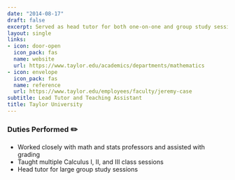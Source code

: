 ```yaml
---
date: "2014-08-17"
draft: false
excerpt: Served as head tutor for both one-on-one and group study sessions. Conducted research in Topology--specifically the branch of knot theory. 
layout: single
links:
- icon: door-open
  icon_pack: fas
  name: website
  url: https://www.taylor.edu/academics/departments/mathematics
- icon: envelope
  icon_pack: fas
  name: reference
  url: https://www.taylor.edu/employees/faculty/jeremy-case
subtitle: Lead Tutor and Teaching Assistant
title: Taylor University
---
```


### Duties Performed :pencil2:

  - Worked closely with math and stats professors and assisted with grading
  - Taught multiple Calculus I, II, and III class sessions
  - Head tutor for large group study sessions
